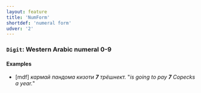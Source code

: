 ```yaml
---
layout: feature
title: 'NumForm'
shortdef: 'numeral form'
udver: '2'
---
```



### <a name="Digit">`Digit`</a>: Western Arabic numeral 0-9

#### Examples

* [mdf] _кармай пандома кизоти <b>7</b> трёшнект._ "_is going to pay <b>7</b> Copecks a year._"


<!-- Interlanguage links updated Pá kvě 14 11:08:36 CEST 2021 -->
